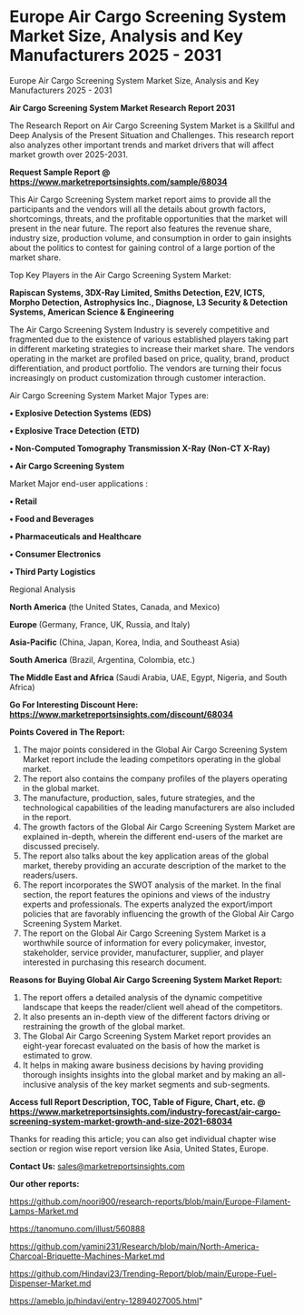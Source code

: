 # Europe Air Cargo Screening System Market Size, Analysis and Key Manufacturers 2025 - 2031
Europe Air Cargo Screening System Market Size, Analysis and Key Manufacturers 2025 - 2031

<strong>Air Cargo Screening System Market Research Report 2031</strong>

The Research Report on Air Cargo Screening System Market is a Skillful and Deep Analysis of the Present Situation and Challenges. This research report also analyzes other important trends and market drivers that will affect market growth over 2025-2031.

<strong>Request Sample Report @ <a href=https://www.marketreportsinsights.com/sample/68034>https://www.marketreportsinsights.com/sample/68034</a></strong>

This Air Cargo Screening System market report aims to provide all the participants and the vendors will all the details about growth factors, shortcomings, threats, and the profitable opportunities that the market will present in the near future. The report also features the revenue share, industry size, production volume, and consumption in order to gain insights about the politics to contest for gaining control of a large portion of the market share.

Top Key Players in the Air Cargo Screening System Market:

<strong>Rapiscan Systems, 3DX-Ray Limited, Smiths Detection, E2V, ICTS, Morpho Detection, Astrophysics Inc., Diagnose, L3 Security & Detection Systems, American Science & Engineering</strong>

The Air Cargo Screening System Industry is severely competitive and fragmented due to the existence of various established players taking part in different marketing strategies to increase their market share. The vendors operating in the market are profiled based on price, quality, brand, product differentiation, and product portfolio. The vendors are turning their focus increasingly on product customization through customer interaction.

Air Cargo Screening System Market Major Types are:

<strong>• Explosive Detection Systems (EDS)

• Explosive Trace Detection (ETD)

• Non-Computed Tomography Transmission X-Ray (Non-CT X-Ray)

• Air Cargo Screening System</strong>

Market Major end-user applications :

<strong>• Retail

• Food and Beverages

• Pharmaceuticals and Healthcare

• Consumer Electronics

• Third Party Logistics</strong>

Regional Analysis

</u><strong><b>North America</b></strong> (the United States, Canada, and Mexico)

<strong><b>Europe </b></strong>(Germany, France, UK, Russia, and Italy)

<strong><b>Asia-Pacific</b></strong> (China, Japan, Korea, India, and Southeast Asia)

<strong><b>South America</b></strong> (Brazil, Argentina, Colombia, etc.)

<strong><b>The Middle East and Africa</b></strong> (Saudi Arabia, UAE, Egypt, Nigeria, and South Africa)

<strong>Go For Interesting Discount Here: <a href=https://www.marketreportsinsights.com/discount/68034>https://www.marketreportsinsights.com/discount/68034</a></strong>

<strong>Points Covered in The Report:</strong>
<ol>
  <li>The major points considered in the Global Air Cargo Screening System Market report include the leading competitors operating in the global market.</li>
  <li>The report also contains the company profiles of the players operating in the global market.</li>
  <li>The manufacture, production, sales, future strategies, and the technological capabilities of the leading manufacturers are also included in the report.</li>
  <li>The growth factors of the Global Air Cargo Screening System Market are explained in-depth, wherein the different end-users of the market are discussed precisely.</li>
  <li>The report also talks about the key application areas of the global market, thereby providing an accurate description of the market to the readers/users.</li>
  <li>The report incorporates the SWOT analysis of the market. In the final section, the report features the opinions and views of the industry experts and professionals. The experts analyzed the export/import policies that are favorably influencing the growth of the Global Air Cargo Screening System Market.</li>
  <li>The report on the Global Air Cargo Screening System Market is a worthwhile source of information for every policymaker, investor, stakeholder, service provider, manufacturer, supplier, and player interested in purchasing this research document.</li>
</ol>
<strong>Reasons for Buying Global Air Cargo Screening System Market Report:</strong>

<ol>
  <li>The report offers a detailed analysis of the dynamic competitive landscape that keeps the reader/client well ahead of the competitors.</li>
  <li>It also presents an in-depth view of the different factors driving or restraining the growth of the global market.</li>
  <li>The Global Air Cargo Screening System Market report provides an eight-year forecast evaluated on the basis of how the market is estimated to grow.</li>
  <li>It helps in making aware business decisions by having providing thorough insights insights into the global market and by making an all-inclusive analysis of the key market segments and sub-segments.</li>
</ol>
<strong>Access full Report Description, TOC, Table of Figure, Chart, etc. @ <a href=https://www.marketreportsinsights.com/industry-forecast/air-cargo-screening-system-market-growth-and-size-2021-68034>https://www.marketreportsinsights.com/industry-forecast/air-cargo-screening-system-market-growth-and-size-2021-68034</a></strong>


Thanks for reading this article; you can also get individual chapter wise section or region wise report version like Asia, United States, Europe.

<strong>Contact Us:</strong>
sales@marketreportsinsights.com

<strong>Our other reports:</strong>

<a href=https://github.com/noori900/research-reports/blob/main/Europe-Filament-Lamps-Market.md>https://github.com/noori900/research-reports/blob/main/Europe-Filament-Lamps-Market.md</a>

<a href=https://tanomuno.com/illust/560888>https://tanomuno.com/illust/560888</a>

<a href=https://github.com/yamini231/Research/blob/main/North-America-Charcoal-Briquette-Machines-Market.md>https://github.com/yamini231/Research/blob/main/North-America-Charcoal-Briquette-Machines-Market.md</a>

<a href=https://github.com/Hindavi23/Trending-Report/blob/main/Europe-Fuel-Dispenser-Market.md>https://github.com/Hindavi23/Trending-Report/blob/main/Europe-Fuel-Dispenser-Market.md</a>

<a href=https://ameblo.jp/hindavi/entry-12894027005.html>https://ameblo.jp/hindavi/entry-12894027005.html</a>"
